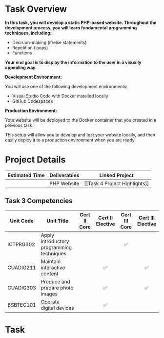 # Task Overview
**In this task, you will develop a static PHP-based website. Throughout the development process, you will learn fundamental programming techniques, including:**

- Decision-making (if/else statements)
- Repetition (loops)
- Functions

**Your end goal is to display the information to the user in a visually appealing way.**

**Development Environment:**

You will use one of the following development environments:

- Visual Studio Code with Docker installed locally
- GitHub Codespaces

**Production Environment:**

Your website will be deployed to the Docker container that you created in a previous task.

This setup will allow you to develop and test your website locally, and then easily deploy it to a production environment when you are ready.

# Project Details

| Estimated Time | Deliverables | Linked Project                |
| -------------- | ------------ | ----------------------------- |
|                | PHP Website  | [[Task 4 Project Highlights]] |

## Task 3 Competencies

| Unit Code      | Unit Title                                | Cert II Core | Cert II Elective | Cert III Core | Cert III Elective |
| -------------- | ----------------------------------------- | :----------: | :--------------: | :-----------: | :---------------: |
| ICTPRG302	<br> | Apply introductory programming techniques |              |                  |       ✅       |                   |
| CUADIG211      | Maintain interactive content              |              |        ✅         |               |         ✅         |
| CUADIG303      | Produce and prepare photo images          |              |        ✅         |               |         ✅         |
| BSBTEC101      | Operate digital devices                   |              |        ✅         |               |                   |

# Task


